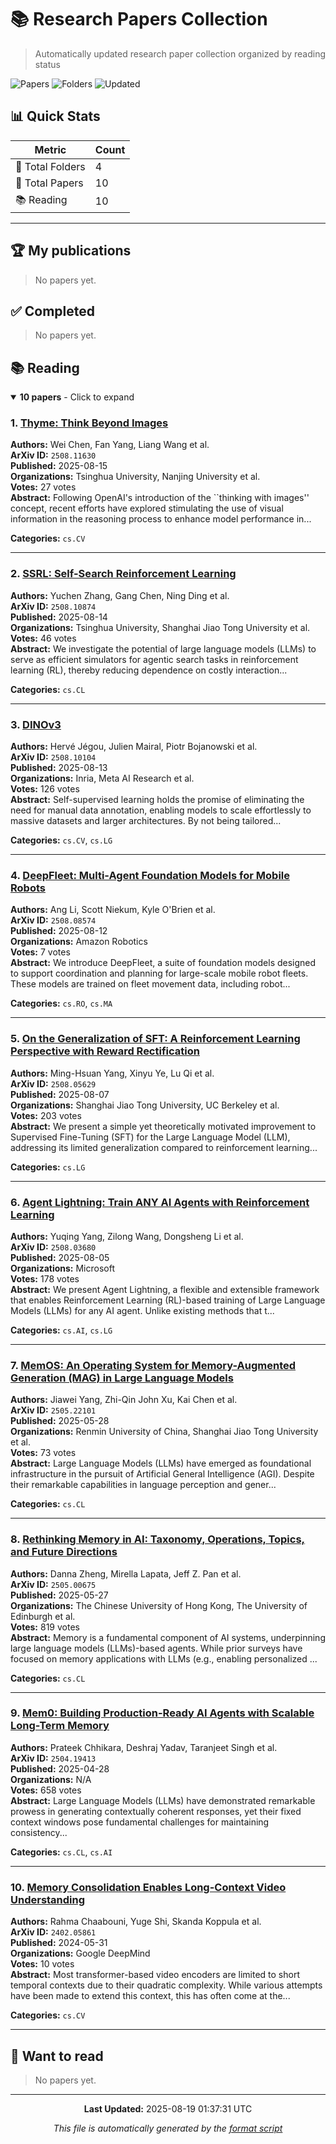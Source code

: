 # 📚 Research Papers Collection

> Automatically updated research paper collection organized by reading status

![Papers](https://img.shields.io/badge/Papers-10-blue) ![Folders](https://img.shields.io/badge/Folders-4-green) ![Updated](https://img.shields.io/badge/Updated-2025_08_19-orange)

## 📊 Quick Stats

| Metric | Count |
|--------|-------|
| 📁 Total Folders | 4 |
| 📄 Total Papers | 10 |
| 📚 Reading | 10 |

---

## 🏆 My publications

> No papers yet.

## ✅ Completed

> No papers yet.

## 📚 Reading

<details open>
<summary><strong>10 papers</strong> - Click to expand</summary>

### 1. [Thyme: Think Beyond Images](https://arxiv.org/abs/2508.11630)

**Authors:** Wei Chen, Fan Yang, Liang Wang et al.  
**ArXiv ID:** `2508.11630`  
**Published:** 2025-08-15  
**Organizations:** Tsinghua University, Nanjing University et al.  
**Votes:** 27 votes  
**Abstract:** Following OpenAI's introduction of the ``thinking with images'' concept, recent efforts have explored stimulating the use of visual information in the reasoning process to enhance model performance in...

**Categories:** `cs.CV`

---

### 2. [SSRL: Self-Search Reinforcement Learning](https://arxiv.org/abs/2508.10874)

**Authors:** Yuchen Zhang, Gang Chen, Ning Ding et al.  
**ArXiv ID:** `2508.10874`  
**Published:** 2025-08-14  
**Organizations:** Tsinghua University, Shanghai Jiao Tong University et al.  
**Votes:** 46 votes  
**Abstract:** We investigate the potential of large language models (LLMs) to serve as efficient simulators for agentic search tasks in reinforcement learning (RL), thereby reducing dependence on costly interaction...

**Categories:** `cs.CL`

---

### 3. [DINOv3](https://arxiv.org/abs/2508.10104)

**Authors:** Hervé Jégou, Julien Mairal, Piotr Bojanowski et al.  
**ArXiv ID:** `2508.10104`  
**Published:** 2025-08-13  
**Organizations:** Inria, Meta AI Research et al.  
**Votes:** 126 votes  
**Abstract:** Self-supervised learning holds the promise of eliminating the need for manual data annotation, enabling models to scale effortlessly to massive datasets and larger architectures. By not being tailored...

**Categories:** `cs.CV`, `cs.LG`

---

### 4. [DeepFleet: Multi-Agent Foundation Models for Mobile Robots](https://arxiv.org/abs/2508.08574)

**Authors:** Ang Li, Scott Niekum, Kyle O'Brien et al.  
**ArXiv ID:** `2508.08574`  
**Published:** 2025-08-12  
**Organizations:** Amazon Robotics  
**Votes:** 7 votes  
**Abstract:** We introduce DeepFleet, a suite of foundation models designed to support coordination and planning for large-scale mobile robot fleets. These models are trained on fleet movement data, including robot...

**Categories:** `cs.RO`, `cs.MA`

---

### 5. [On the Generalization of SFT: A Reinforcement Learning Perspective with Reward Rectification](https://arxiv.org/abs/2508.05629)

**Authors:** Ming-Hsuan Yang, Xinyu Ye, Lu Qi et al.  
**ArXiv ID:** `2508.05629`  
**Published:** 2025-08-07  
**Organizations:** Shanghai Jiao Tong University, UC Berkeley et al.  
**Votes:** 203 votes  
**Abstract:** We present a simple yet theoretically motivated improvement to Supervised Fine-Tuning (SFT) for the Large Language Model (LLM), addressing its limited generalization compared to reinforcement learning...

**Categories:** `cs.LG`

---

### 6. [Agent Lightning: Train ANY AI Agents with Reinforcement Learning](https://arxiv.org/abs/2508.03680)

**Authors:** Yuqing Yang, Zilong Wang, Dongsheng Li et al.  
**ArXiv ID:** `2508.03680`  
**Published:** 2025-08-05  
**Organizations:** Microsoft  
**Votes:** 178 votes  
**Abstract:** We present Agent Lightning, a flexible and extensible framework that enables Reinforcement Learning (RL)-based training of Large Language Models (LLMs) for any AI agent. Unlike existing methods that t...

**Categories:** `cs.AI`, `cs.LG`

---

### 7. [MemOS: An Operating System for Memory-Augmented Generation (MAG) in  Large Language Models](https://arxiv.org/abs/2505.22101)

**Authors:** Jiawei Yang, Zhi-Qin John Xu, Kai Chen et al.  
**ArXiv ID:** `2505.22101`  
**Published:** 2025-05-28  
**Organizations:** Renmin University of China, Shanghai Jiao Tong University et al.  
**Votes:** 73 votes  
**Abstract:** Large Language Models (LLMs) have emerged as foundational infrastructure in
the pursuit of Artificial General Intelligence (AGI). Despite their remarkable
capabilities in language perception and gener...

**Categories:** `cs.CL`

---

### 8. [Rethinking Memory in AI: Taxonomy, Operations, Topics, and Future  Directions](https://arxiv.org/abs/2505.00675)

**Authors:** Danna Zheng, Mirella Lapata, Jeff Z. Pan et al.  
**ArXiv ID:** `2505.00675`  
**Published:** 2025-05-27  
**Organizations:** The Chinese University of Hong Kong, The University of Edinburgh et al.  
**Votes:** 819 votes  
**Abstract:** Memory is a fundamental component of AI systems, underpinning large language
models (LLMs)-based agents. While prior surveys have focused on memory
applications with LLMs (e.g., enabling personalized ...

**Categories:** `cs.CL`

---

### 9. [Mem0: Building Production-Ready AI Agents with Scalable Long-Term Memory](https://arxiv.org/abs/2504.19413)

**Authors:** Prateek Chhikara, Deshraj Yadav, Taranjeet Singh et al.  
**ArXiv ID:** `2504.19413`  
**Published:** 2025-04-28  
**Organizations:** N/A  
**Votes:** 658 votes  
**Abstract:** Large Language Models (LLMs) have demonstrated remarkable prowess in
generating contextually coherent responses, yet their fixed context windows
pose fundamental challenges for maintaining consistency...

**Categories:** `cs.CL`, `cs.AI`

---

### 10. [Memory Consolidation Enables Long-Context Video Understanding](https://arxiv.org/abs/2402.05861)

**Authors:** Rahma Chaabouni, Yuge Shi, Skanda Koppula et al.  
**ArXiv ID:** `2402.05861`  
**Published:** 2024-05-31  
**Organizations:** Google DeepMind  
**Votes:** 10 votes  
**Abstract:** Most transformer-based video encoders are limited to short temporal contexts due to their quadratic complexity. While various attempts have been made to extend this context, this has often come at the...

**Categories:** `cs.CV`

---

</details>

## 📖 Want to read

> No papers yet.


---

<div align="center">

**Last Updated:** 2025-08-19 01:37:31 UTC

*This file is automatically generated by the [format script](./scripts/format.ts)*

</div>
